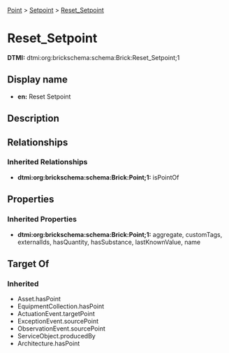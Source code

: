 [Point](../../Point.md) > [Setpoint](../Setpoint.md) > [Reset_Setpoint](.)
# Reset_Setpoint
**DTMI:** dtmi:org:brickschema:schema:Brick:Reset_Setpoint;1
## Display name
- **en:** Reset Setpoint
## Description
## Relationships
### Inherited Relationships
* **dtmi:org:brickschema:schema:Brick:Point;1:** isPointOf
## Properties
### Inherited Properties
* **dtmi:org:brickschema:schema:Brick:Point;1:** aggregate, customTags, externalIds, hasQuantity, hasSubstance, lastKnownValue, name
## Target Of
### Inherited
* Asset.hasPoint
* EquipmentCollection.hasPoint
* ActuationEvent.targetPoint
* ExceptionEvent.sourcePoint
* ObservationEvent.sourcePoint
* ServiceObject.producedBy
* Architecture.hasPoint
